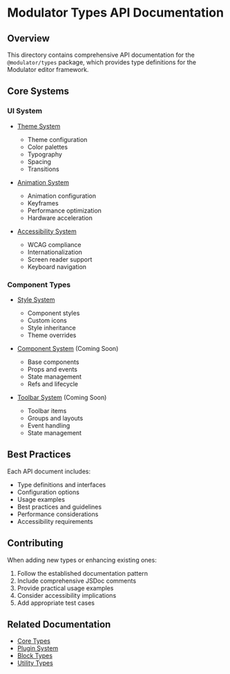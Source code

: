 # Modulator Types API Documentation

## Overview

This directory contains comprehensive API documentation for the `@modulator/types` package, which provides type definitions for the Modulator editor framework.

## Core Systems

### UI System
- [Theme System](./theme.md)
  - Theme configuration
  - Color palettes
  - Typography
  - Spacing
  - Transitions
  
- [Animation System](./animation.md)
  - Animation configuration
  - Keyframes
  - Performance optimization
  - Hardware acceleration
  
- [Accessibility System](./accessibility.md)
  - WCAG compliance
  - Internationalization
  - Screen reader support
  - Keyboard navigation

### Component Types
- [Style System](./styles.md)
  - Component styles
  - Custom icons
  - Style inheritance
  - Theme overrides

- [Component System](./components.md) (Coming Soon)
  - Base components
  - Props and events
  - State management
  - Refs and lifecycle

- [Toolbar System](./toolbar.md) (Coming Soon)
  - Toolbar items
  - Groups and layouts
  - Event handling
  - State management

## Best Practices

Each API document includes:
- Type definitions and interfaces
- Configuration options
- Usage examples
- Best practices and guidelines
- Performance considerations
- Accessibility requirements

## Contributing

When adding new types or enhancing existing ones:
1. Follow the established documentation pattern
2. Include comprehensive JSDoc comments
3. Provide practical usage examples
4. Consider accessibility implications
5. Add appropriate test cases

## Related Documentation

- [Core Types](../core/README.md)
- [Plugin System](../plugins/README.md)
- [Block Types](../blocks/README.md)
- [Utility Types](../utils/README.md)
